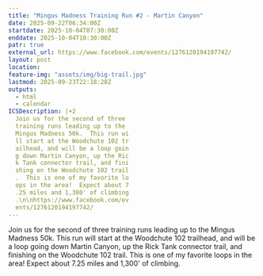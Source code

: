 ```yaml
---
title: "Mingus Madness Training Run #2 - Martin Canyon"
date: 2025-09-22T06:34:00Z
startdate: 2025-10-04T07:30:00Z
enddate: 2025-10-04T10:30:00Z
patr: true
external_url: https://www.facebook.com/events/1276120194197742/
layout: post
location: 
feature-img: "assets/img/big-trail.jpg"
lastmod: 2025-09-23T22:18:28Z
outputs:
  - html
  - calendar
ICSDescription: |+2
  Join us for the second of three   training runs leading up to the   Mingus Madness 50k.  This run wi  ll start at the Woodchute 102 tr  ailhead, and will be a loop goin  g down Martin Canyon, up the Ric  k Tank connector trail, and fini  shing on the Woodchute 102 trail  .  This is one of my favorite lo  ops in the area!  Expect about 7  .25 miles and 1,300' of climbing  .\n\nhttps://www.facebook.com/ev  ents/1276120194197742/
---
```


Join us for the second of three training runs leading up to the Mingus Madness 50k.  This run will start at the Woodchute 102 trailhead, and will be a loop going down Martin Canyon, up the Rick Tank connector trail, and finishing on the Woodchute 102 trail.  This is one of my favorite loops in the area!  Expect about 7.25 miles and 1,300' of climbing.<br>
  <br>
  
